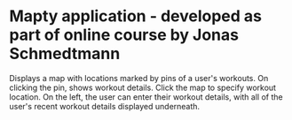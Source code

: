 # Mapty application - developed as part of online course by Jonas Schmedtmann

Displays a map with locations marked by pins of a user's workouts. On clicking the pin, shows workout details. Click the map to specify workout location. On the left, the user can enter their workout details, with all of the user's recent workout details displayed underneath.
